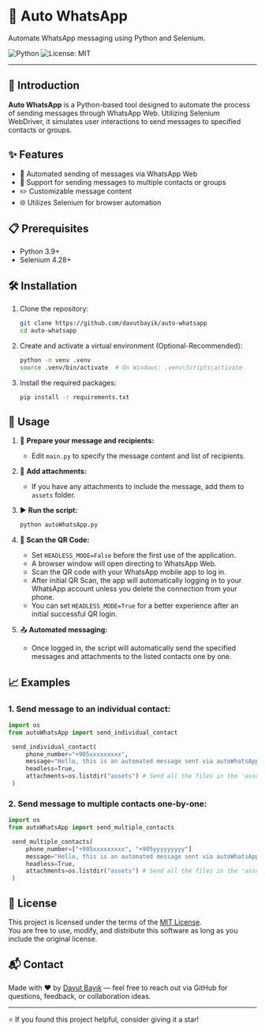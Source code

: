 # 🚀 Auto WhatsApp 

Automate WhatsApp messaging using Python and Selenium.

![Python](https://img.shields.io/badge/python-3.9%2B-blue)
![License: MIT](https://img.shields.io/badge/License-MIT-yellow.svg)

---

## 📌 Introduction

**Auto WhatsApp** is a Python-based tool designed to automate the process of sending messages through WhatsApp Web. Utilizing Selenium WebDriver, it simulates user interactions to send messages to specified contacts or groups.

## ✨ Features

- 🤖 Automated sending of messages via WhatsApp Web
- 👥 Support for sending messages to multiple contacts or groups
- ✏️ Customizable message content
- 🌐 Utilizes Selenium for browser automation

## 📋 Prerequisites
- Python 3.9+
- Selenium 4.28+

## 🛠️ Installation

1. Clone the repository:

   ```bash
   git clone https://github.com/davutbayik/auto-whatsapp
   cd auto-whatsapp

2. Create and activate a virtual environment (Optional-Recommended):

   ```bash
   python -m venv .venv
   source .venv/bin/activate  # On Windows: .venv\Scripts\activate

3. Install the required packages:
   ```bash
   pip install -r requirements.txt

## 🧪 Usage

1. 📝 **Prepare your message and recipients:**
   - Edit `main.py` to specify the message content and list of recipients.

2. 🔗 **Add attachments:**
   - If you have any attachments to include the message, add them to `assets` folder.

3. ▶️ **Run the script:**
   ```bash
   python autoWhatsApp.py
   ```

4. 📲 **Scan the QR Code:**
   - Set `HEADLESS_MODE=False` before the first use of the application.
   - A browser window will open directing to WhatsApp Web.
   - Scan the QR code with your WhatsApp mobile app to log in.
   - After initial QR Scan, the app will automatically logging in to your WhatsApp account unless you delete the connection from your phone.
   - You can set `HEADLESS_MODE=True` for a better experience after an initial successful QR login.

5. 📤 **Automated messaging:**
   - Once logged in, the script will automatically send the specified messages and attachments to the listed contacts one by one.

## 📈 Examples

### 1. Send message to an individual contact:
```python
import os
from autoWhatsApp import send_individual_contact

 send_individual_contact(
     phone_number="+905xxxxxxxxx",
     message="Hello, this is an automated message sent via autoWhatsApp module.",
     headless=True,
     attachments=os.listdir("assets") # Send all the files in the 'assets' folder
 )
```

### 2. Send message to multiple contacts one-by-one:
```python
import os
from autoWhatsApp import send_multiple_contacts

 send_multiple_contacts(
     phone_number=["+905xxxxxxxxx", "+905yyyyyyyyy"]
     message="Hello, this is an automated message sent via autoWhatsApp module.",
     headless=True,
     attachments=os.listdir("assets") # Send all the files in the 'assets' folder
 )
```

## 📄 License

This project is licensed under the terms of the [MIT License](LICENSE).  
You are free to use, modify, and distribute this software as long as you include the original license.

## 📬 Contact

Made with ❤️ by [Davut Bayık](https://github.com/davutbayik) — feel free to reach out via GitHub for questions, feedback, or collaboration ideas.

---

⭐ If you found this project helpful, consider giving it a star!

